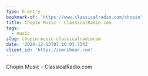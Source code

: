 ```yaml
---
type: h-entry
bookmark-of: 'https://www.classicalradio.com/chopin'
title: Chopin Music - ClassicalRadio.com
tags:
  - music
slug: chopin-music-classicalradiocom
date: '2024-12-13T07:10:03.754Z'
client_id: 'https://omnibear.com'
---
```

Chopin Music - ClassicalRadio.com
